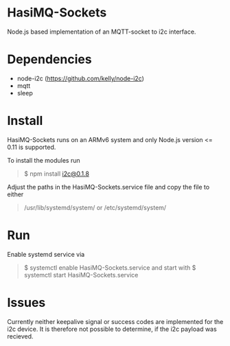 HasiMQ-Sockets
==============

Node.js based implementation of an MQTT-socket to i2c interface.

# Dependencies
* node-i2c (https://github.com/kelly/node-i2c)
* mqtt
* sleep

# Install

HasiMQ-Sockets runs on an ARMv6 system and only Node.js version <= 0.11 is
supported.

To install the modules run
> $ npm install i2c@0.1.8

Adjust the paths in the HasiMQ-Sockets.service file and copy the file to either
> /usr/lib/systemd/system/
or
> /etc/systemd/system/

# Run

Enable systemd service via
> $ systemctl enable HasiMQ-Sockets.service
and start with
> $ systemctl start HasiMQ-Sockets.service

# Issues

Currently neither keepalive signal or success codes are implemented for the
i2c device. It is therefore not possible to determine, if the i2c payload was
recieved.
